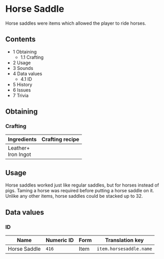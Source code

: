 # Horse Saddle
Horse saddles were items which allowed the player to ride horses.

## Contents
- 1 Obtaining
	- 1.1 Crafting
- 2 Usage
- 3 Sounds
- 4 Data values
	- 4.1 ID
- 5 History
- 6 Issues
- 7 Trivia

## Obtaining
### Crafting
| Ingredients             | Crafting recipe |
|-------------------------|-----------------|
| Leather+<br/>Iron Ingot |                 |

## Usage
Horse saddles worked just like regular saddles, but for horses instead of pigs. Taming a horse was required before putting a horse saddle on it. Unlike any other items, horse saddles could be stacked up to 32.

## Data values
### ID
| Name         | Numeric ID | Form | Translation key         |
|--------------|------------|------|-------------------------|
| Horse Saddle | `416`      | Item | `item.horsesaddle.name` |

